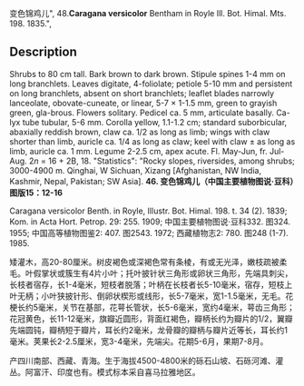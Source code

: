 变色锦鸡儿",
48.**Caragana versicolor** Bentham in Royle Ill. Bot. Himal. Mts. 198. 1835.",

## Description
Shrubs to 80 cm tall. Bark brown to dark brown. Stipule spines 1-4 mm on long branchlets. Leaves digitate, 4-foliolate; petiole 5-10 mm and persistent on long branchlets, absent on short branchlets; leaflet blades narrowly lanceolate, obovate-cuneate, or linear, 5-7 × 1-1.5 mm, green to grayish green, gla-brous. Flowers solitary. Pedicel ca. 5 mm, articulate basally. Ca-lyx tube tubular, 5-6 mm. Corolla yellow, 1.1-1.2 cm; standard suborbicular, abaxially reddish brown, claw ca. 1/2 as long as limb; wings with claw shorter than limb, auricle ca. 1/4 as long as claw; keel with claw ± as long as limb, auricle ca. 1 mm. Legume 2-2.5 cm, apex acute. Fl. May-Jun, fr. Jul-Aug. 2*n* = 16 + 2B, 18.
  "Statistics": "Rocky slopes, riversides, among shrubs; 3000-4900 m. Qinghai, W Sichuan, Xizang [Afghanistan, NW India, Kashmir, Nepal, Pakistan; SW Asia].
**46. 变色锦鸡儿（中国主要植物图说·豆科）图版15：12-16**

Caragana versicolor Benth. in Royle, Illustr. Bot. Himal. 198. t. 34 (2). 1839; Kom. in Acta Hort. Petrop. 29: 255. 1909; 中国主要植物图说·豆科332. 图324. 1955; 中国高等植物图鉴2: 407. 图2543. 1972; 西藏植物志2: 780. 图248 (1-7). 1985.

矮灌木，高20-80厘米。树皮褐色或深褐色常有条棱，有或无光泽，嫩枝疏被柔毛。叶假掌状或簇生有4片小叶；托叶披针状三角形或卵状三角形，先端具刺尖，长枝者宿存，长1-4毫米，短枝者脱落；叶柄在长枝者长5-10毫米，宿存，短枝上叶无柄；小叶狭披针形、倒卵状楔形或线形，长5-7毫米，宽1-1.5毫米，无毛。花梗长约5毫米，关节在基部，花萼长管状，长5-6毫米，宽约4毫米，萼齿三角形；花冠黄色，长11-12毫米，旗瓣近圆形，背面红褐色，瓣柄长约为瓣片的1/2，翼瓣先端圆钝，瓣柄短于瓣片，耳长约2毫米，龙骨瓣的瓣柄与瓣片近等长，耳长约1毫米。荚果长2-2.5厘米，宽3-4毫米，先端尖。花期5-6月，果期7-8月。

产四川南部、西藏、青海。生于海拔4500-4800米的砾石山坡、石砾河滩、灌丛。阿富汗、印度也有。模式标本采自喜马拉雅地区。
